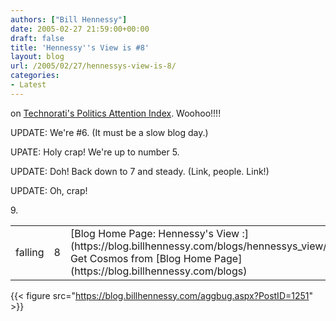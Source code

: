 ```yaml
---
authors: ["Bill Hennessy"]
date: 2005-02-27 21:59:00+00:00
draft: false
title: 'Hennessy''s View is #8'
layout: blog
url: /2005/02/27/hennessys-view-is-8/
categories:
- Latest
---
```


on [Technorati's Politics Attention Index](https://politics.technorati.com/). Woohoo!!!!




UPDATE: We're #6. (It must be a slow blog day.)




UPATE: Holy crap! We're up to number 5.




UPDATE: Doh! Back down to 7 and steady. (Link, people. Link!)




UPDATE: Oh, crap! 
<table >

<tr >
9.

<td >falling
</td>

<td >8
</td>

<td >[Blog Home Page: Hennessy's View :](https://blog.billhennessy.com/blogs/hennessys_view/) Get Cosmos from [Blog Home Page](https://blog.billhennessy.com/blogs)
</td>

<td >blog
</td></tr></table>

{{< figure src="https://blog.billhennessy.com/aggbug.aspx?PostID=1251" >}}

